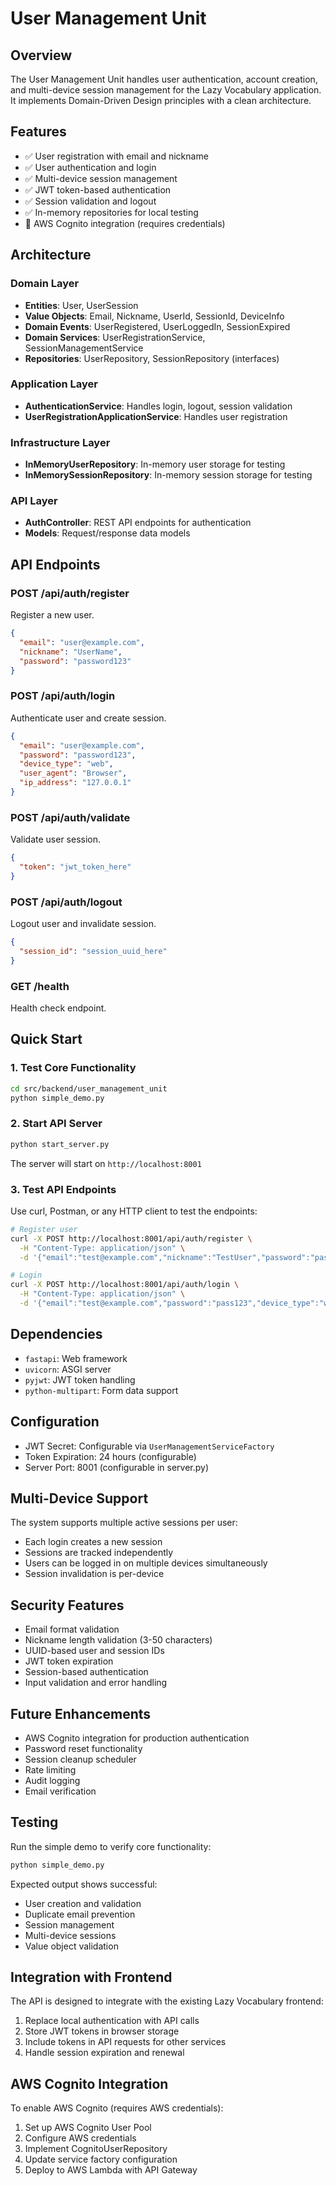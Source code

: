 # User Management Unit

## Overview
The User Management Unit handles user authentication, account creation, and multi-device session management for the Lazy Vocabulary application. It implements Domain-Driven Design principles with a clean architecture.

## Features
- ✅ User registration with email and nickname
- ✅ User authentication and login
- ✅ Multi-device session management
- ✅ JWT token-based authentication
- ✅ Session validation and logout
- ✅ In-memory repositories for local testing
- 🔄 AWS Cognito integration (requires credentials)

## Architecture

### Domain Layer
- **Entities**: User, UserSession
- **Value Objects**: Email, Nickname, UserId, SessionId, DeviceInfo
- **Domain Events**: UserRegistered, UserLoggedIn, SessionExpired
- **Domain Services**: UserRegistrationService, SessionManagementService
- **Repositories**: UserRepository, SessionRepository (interfaces)

### Application Layer
- **AuthenticationService**: Handles login, logout, session validation
- **UserRegistrationApplicationService**: Handles user registration

### Infrastructure Layer
- **InMemoryUserRepository**: In-memory user storage for testing
- **InMemorySessionRepository**: In-memory session storage for testing

### API Layer
- **AuthController**: REST API endpoints for authentication
- **Models**: Request/response data models

## API Endpoints

### POST /api/auth/register
Register a new user.
```json
{
  "email": "user@example.com",
  "nickname": "UserName",
  "password": "password123"
}
```

### POST /api/auth/login
Authenticate user and create session.
```json
{
  "email": "user@example.com",
  "password": "password123",
  "device_type": "web",
  "user_agent": "Browser",
  "ip_address": "127.0.0.1"
}
```

### POST /api/auth/validate
Validate user session.
```json
{
  "token": "jwt_token_here"
}
```

### POST /api/auth/logout
Logout user and invalidate session.
```json
{
  "session_id": "session_uuid_here"
}
```

### GET /health
Health check endpoint.

## Quick Start

### 1. Test Core Functionality
```bash
cd src/backend/user_management_unit
python simple_demo.py
```

### 2. Start API Server
```bash
python start_server.py
```
The server will start on `http://localhost:8001`

### 3. Test API Endpoints
Use curl, Postman, or any HTTP client to test the endpoints:

```bash
# Register user
curl -X POST http://localhost:8001/api/auth/register \
  -H "Content-Type: application/json" \
  -d '{"email":"test@example.com","nickname":"TestUser","password":"pass123"}'

# Login
curl -X POST http://localhost:8001/api/auth/login \
  -H "Content-Type: application/json" \
  -d '{"email":"test@example.com","password":"pass123","device_type":"web"}'
```

## Dependencies
- `fastapi`: Web framework
- `uvicorn`: ASGI server
- `pyjwt`: JWT token handling
- `python-multipart`: Form data support

## Configuration
- JWT Secret: Configurable via `UserManagementServiceFactory`
- Token Expiration: 24 hours (configurable)
- Server Port: 8001 (configurable in server.py)

## Multi-Device Support
The system supports multiple active sessions per user:
- Each login creates a new session
- Sessions are tracked independently
- Users can be logged in on multiple devices simultaneously
- Session invalidation is per-device

## Security Features
- Email format validation
- Nickname length validation (3-50 characters)
- UUID-based user and session IDs
- JWT token expiration
- Session-based authentication
- Input validation and error handling

## Future Enhancements
- AWS Cognito integration for production authentication
- Password reset functionality
- Session cleanup scheduler
- Rate limiting
- Audit logging
- Email verification

## Testing
Run the simple demo to verify core functionality:
```bash
python simple_demo.py
```

Expected output shows successful:
- User creation and validation
- Duplicate email prevention
- Session management
- Multi-device sessions
- Value object validation

## Integration with Frontend
The API is designed to integrate with the existing Lazy Vocabulary frontend:
1. Replace local authentication with API calls
2. Store JWT tokens in browser storage
3. Include tokens in API requests for other services
4. Handle session expiration and renewal

## AWS Cognito Integration
To enable AWS Cognito (requires AWS credentials):
1. Set up AWS Cognito User Pool
2. Configure AWS credentials
3. Implement CognitoUserRepository
4. Update service factory configuration
5. Deploy to AWS Lambda with API Gateway